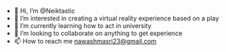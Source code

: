 - 👋 Hi, I’m @Neiktastic
- 👀 I’m interested in creating a virtual reality experience based on a play
- 🌱 I’m currently learning how to act in university
- 💞️ I’m looking to collaborate on anything to get experience
- 📫 How to reach me nawashmasri23@gmail.com

<!---
Neiktastic/Neiktastic is a ✨ special ✨ repository because its `README.md` (this file) appears on your GitHub profile.
You can click the Preview link to take a look at your changes.
--->
